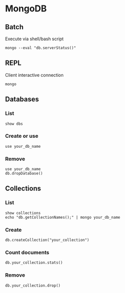 # MongoDB

## Batch

Execute via shell/bash script

    mongo --eval "db.serverStatus()"

## REPL

Client interactive connection

    mongo

## Databases

### List

    show dbs

### Create or use

    use your_db_name

### Remove

    use your_db_name
    db.dropDatabase()

## Collections

### List

    show collections
    echo "db.getCollectionNames();" | mongo your_db_name

### Create

    db.createCollection("your_collection")

### Count documents

    db.your_collection.stats()

### Remove

    db.your_collection.drop()
